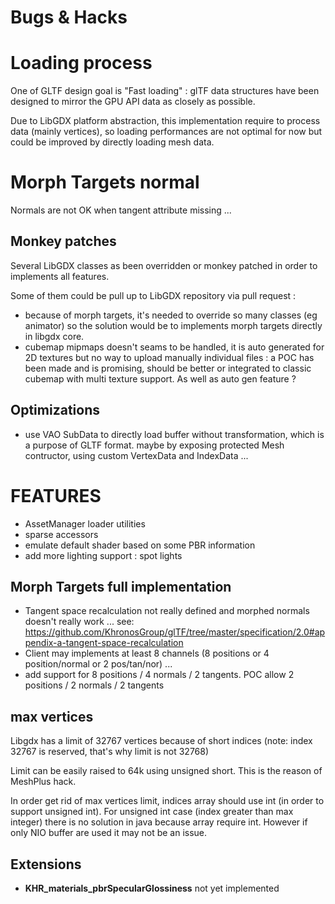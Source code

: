 # Bugs & Hacks

# Loading process

One of GLTF design goal is "Fast loading" : glTF data structures have been designed to mirror the GPU API data as closely as possible.

Due to LibGDX platform abstraction, this implementation require to process data (mainly vertices), so loading performances are not optimal for now but could be improved by directly loading mesh data.

# Morph Targets normal

Normals are not OK when tangent attribute missing ... 

## Monkey patches

Several LibGDX classes as been overridden or monkey patched in order to implements all features.

Some of them could be pull up to LibGDX repository via pull request :

* because of morph targets, it's needed to override so many classes (eg animator) so the solution
would be to implements morph targets directly in libgdx core.
* cubemap mipmaps doesn't seams to be handled, it is auto generated for 2D textures but no way
to upload manually individual files : a POC has been made and is promising, should be better or integrated
to classic cubemap with multi texture support. As well as auto gen feature ?

## Optimizations

- use VAO SubData to directly load buffer without transformation, which is a purpose of GLTF format.
  maybe by exposing protected Mesh contructor, using custom VertexData and IndexData ...

# FEATURES

* AssetManager loader utilities
* sparse accessors
* emulate default shader based on some PBR information
* add more lighting support : spot lights

## Morph Targets full implementation

- Tangent space recalculation not really defined and morphed normals doesn't really work ...
  see: https://github.com/KhronosGroup/glTF/tree/master/specification/2.0#appendix-a-tangent-space-recalculation
- Client may implements at least 8 channels (8 positions or 4 position/normal or 2 pos/tan/nor) ...
- add support for 8 positions / 4 normals / 2 tangents. POC allow 2 positions / 2 normals / 2 tangents

## max vertices

Libgdx has a limit of 32767 vertices because of short indices (note: index 32767 is reserved, that's why limit is not 32768)

Limit can be easily raised to 64k using unsigned short. This is the reason of MeshPlus hack.

In order get rid of max vertices limit, indices array should use int (in order to support unsigned int).
For unsigned int case (index greater than max integer) there is no solution in java because array require int.
However if only NIO buffer are used it may not be an issue.


## Extensions

* **KHR_materials_pbrSpecularGlossiness** not yet implemented

